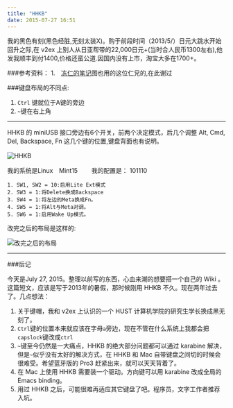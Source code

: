 ```yaml
---
title: "HHKB"
date: 2015-07-27 16:51
---
```




我的黑色有刻(黑色经脏,无刻太装X)。购于前段时间（2013/5/）日元大跳水开始回升之际,在 v2ex 上别人从日亚帮带的22,000日元+(当时合人民币1300左右),他发我顺丰到付1400,价格还蛮公道.因国内没有上市，淘宝大多在1700+。


###参考资料：
1.　[冻仁的笔记](http://note.drx.tw/2013/03/hhkb-pro2.html)图也用的这位仁兄的,在此谢过


###键盘布局的不同点:

1. `Ctrl` 键就位于A键的旁边
2. `~`键在右上角



--------------------
HHKB 的 miniUSB 接口旁边有6个开关，前两个决定模式，后几个调整 Alt, Cmd, Del, Backspace, Fn 这几个键的位置,键盘背面也有说明。

![HHKB](http://ww3.sinaimg.cn/large/81d2b157jw1e7tlc60gl9j20d50a7dgs.jpg)　　

我的系统是Linux　Mint15　　
我的配置是： 101110


~~~
1. SW1, SW2 = 10:启用Lite Ext模式 　　　　
2. SW3 = 1:将Delete换成Backspace 　　　　
3. SW4 = 1:将左边的Meta换成Fn。　　
4. SW5 = 1:将Alt与Meta对调。　　 　　
5. SW6 = 1:启用Wake Up模式。　　
~~~

改完之后的布局是这样的:

![改完之后的布局](http://ww2.sinaimg.cn/large/81d2b157jw1e7tmc61u5hj20kp0823zb.jpg)　


*****************

###后记

今天是July 27, 2015。整理以前写的东西，心血来潮的想要搭一个自己的 Wiki 。这篇短文，应该是写于2013年的暑假，那时候刚用 HHKB 不久。现在两年过去了。几点想法：

1. 关于键帽，我和 v2ex 上认识的一个 HUST 计算机学院的研究生学长换成黑无刻了。
2. `Ctrl`键的位置本来就应该在字母`a`旁边，现在不管在什么系统上我都会把`capslock`键改成`ctrl`
3. `~`键至今仍然是一大痛点，HHKB 的绝大部分问题都可以通过 karabine 解决，但是`~`似乎没有太好的解决方式，在 HHKB 和 Mac 自带键盘之间切的时候会很难受。希望蓝牙版的 Pro3 赶紧出来，就可以天天背着了。
4. 在 Mac 上使用 HHKB 需要装一个驱动。方向键可以用 karabine 改成全局的 Emacs binding。
5. 用过 HHKB 之后，可能很难再适应其它键盘了吧。程序员，文字工作者推荐入坑。


